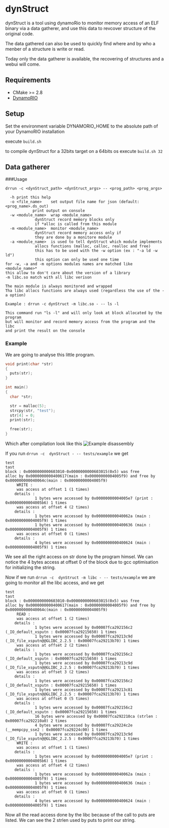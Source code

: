 # dynStruct
dynStruct is a tool using dynamoRio to monitor memory access of an ELF binary via a data gatherer,
and use this data to revcover structure of the original code.

The data gathered can also be used to quickly find where and by who a menber of a structure is write or read.

Today only the data gatherer is available, the recovering of structures and a webui will come.

## Requirements
* CMake >= 2.8
* [DynamoRIO](https://github.com/DynamoRIO/dynamorio)

## Setup
Set the environment variable DYNAMORIO_HOME to the absolute path of your
DynamoRIO installation

execute `build.sh`

to compile dynStruct for a 32bits target on a 64bits os execute `build.sh 32`

## Data gatherer

###Usage

```
drrun -c <dynStruct_path> <dynStruct_args> -- <prog_path> <prog_args>

  -h print this help
  -o <file_name>	set output file name for json (default: <prog_name>.ds_out)
   			print output on console
  -w <module_name>	wrap <module_name>
			 dynStruct record memory blocks only
			 if *alloc is called from this module
  -m <module_name>	monitor <module_name>
			 dynStruct record memory access only if
			 they are done by a monitore module
  -a <module_name>	is used to tell dynStruct which module implements
			 allocs functions (malloc, calloc, realloc and free)
			 this has to be used with the -w option (ex : "-a ld -w ld")
			 this option can only be used one time
for -w, -a and -m options modules names are matched like <module_name>*
this allow to don't care about the version of a library
-m libc.so match with all libc verison

The main module is always monitored and wrapped
Tha libc allocs functions are always used (regardless the use of the -a option)

Example : drrun -c dynStruct -m libc.so - -- ls -l

This command run "ls -l" and will only look at block allocated by the program
but will monitor and record memory access from the program and the libc
and print the result on the console
```

### Example

We are going to analyse this little program.

```C
void print(char *str)
{
  puts(str);
}

int main()
{
  char *str;

  str = malloc(5);
  strcpy(str, "test");
  str[4] = 0;
  print(str);

  free(str);
}
```
Which after compilation look like this
![Example disassembly](http://i.imgur.com/L2i4zJS.png)

If you run `drrun -c  dynStruct - -- tests/example` we get
```
test
tast
block : 0x0000000000603010-0x0000000000603015(0x5) was free
alloc by 0x0000000000400617(main : 0x00000000004005f9) and free by 0x000000000040064c(main : 0x00000000004005f9)
	 WRITE :
	 was access at offset 1 (1 times)
	details :
			 1 bytes were accessed by 0x00000000004005e7 (print : 0x00000000004005b6) 1 times
	 was access at offset 4 (2 times)
	details :
			 1 bytes were accessed by 0x000000000040062a (main : 0x00000000004005f9) 1 times
			 1 bytes were accessed by 0x0000000000400636 (main : 0x00000000004005f9) 1 times
	 was access at offset 0 (1 times)
	details :
			 4 bytes were accessed by 0x0000000000400624 (main : 0x00000000004005f9) 1 times
```
We see all the right access on str done by the program himsel.
We can notice the 4 bytes access at offset 0 of the block due to gcc optimisation for initializing the string.

Now if we run `drrun -c  dynStruct -m libc - -- tests/example` we are going to monitor all the libc access, and we get
```
test
tast
block : 0x0000000000603010-0x0000000000603015(0x5) was free
alloc by 0x0000000000400617(main : 0x00000000004005f9) and free by 0x000000000040064c(main : 0x00000000004005f9)
	 READ :
	 was access at offset 1 (2 times)
	details :
			 1 bytes were accessed by 0x00007fca292156c2 (_IO_default_xsputn : 0x00007fca29215650) 1 times
			 1 bytes were accessed by 0x00007fca29213c9d (_IO_file_xsputn@@GLIBC_2.2.5 : 0x00007fca29213b70) 1 times
	 was access at offset 2 (2 times)
	details :
			 1 bytes were accessed by 0x00007fca292156c2 (_IO_default_xsputn : 0x00007fca29215650) 1 times
			 1 bytes were accessed by 0x00007fca29213c9d (_IO_file_xsputn@@GLIBC_2.2.5 : 0x00007fca29213b70) 1 times
	 was access at offset 3 (2 times)
	details :
			 1 bytes were accessed by 0x00007fca292156c2 (_IO_default_xsputn : 0x00007fca29215650) 1 times
			 1 bytes were accessed by 0x00007fca29213c81 (_IO_file_xsputn@@GLIBC_2.2.5 : 0x00007fca29213b70) 1 times
	 was access at offset 0 (5 times)
	details :
			 1 bytes were accessed by 0x00007fca292156c2 (_IO_default_xsputn : 0x00007fca29215650) 1 times
			 16 bytes were accessed by 0x00007fca292210ca (strlen : 0x00007fca292210a0) 2 times
			 4 bytes were accessed by 0x00007fca29224c2e (__mempcpy_sse2 : 0x00007fca29224c00) 1 times
			 1 bytes were accessed by 0x00007fca29213c9d (_IO_file_xsputn@@GLIBC_2.2.5 : 0x00007fca29213b70) 1 times
	 WRITE :
	 was access at offset 1 (1 times)
	details :
			 1 bytes were accessed by 0x00000000004005e7 (print : 0x00000000004005b6) 1 times
	 was access at offset 4 (2 times)
	details :
			 1 bytes were accessed by 0x000000000040062a (main : 0x00000000004005f9) 1 times
			 1 bytes were accessed by 0x0000000000400636 (main : 0x00000000004005f9) 1 times
	 was access at offset 0 (1 times)
	details :
			 4 bytes were accessed by 0x0000000000400624 (main : 0x00000000004005f9) 1 times

```
Now all the read access done by the libc because of the call to puts are listed.
We can see the 2 strlen used by puts to print our string.
